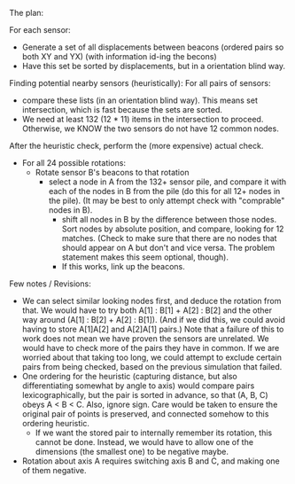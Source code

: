 
The plan:

For each sensor:
- Generate a set of all displacements between beacons (ordered pairs so both XY and YX) 
  (with information id-ing the becons)
- Have this set be sorted by displacements, but in a orientation blind way.

Finding potential nearby sensors (heuristically):
For all pairs of sensors:
- compare these lists (in an orientation blind way). This means set intersection,
  which is fast because the sets are sorted.
- We need at least 132 (12 * 11) items in the intersection to proceed. Otherwise,
  we KNOW the two sensors do not have 12 common nodes.

After the heuristic check, perform the (more expensive) actual check.
- For all 24 possible rotations:
  - Rotate sensor B's beacons to that rotation
    - select a node in A from the 132+ sensor pile, and compare it with each of 
      the nodes in B from the pile (do this for all 12+ nodes in the pile).
      (It may be best to only attempt check with "comprable" nodes in B).
      - shift all nodes in B by the difference between those nodes. Sort nodes by
        absolute position, and compare, looking for 12 matches.
        (Check to make sure that there are no nodes that should appear on A but don't
         and vice versa. The problem statement makes this seem optional, though).
      - If this works, link up the beacons.

Few notes / Revisions:
- We can select similar looking nodes first, and deduce the rotation from that.
  We would have to try both A[1] : B[1] + A[2] : B[2] and the other way around (A[1] : B[2] + A[2] : B[1]).
  (And if we did this, we could avoid having to store A[1]A[2] and A[2]A[1] pairs.)
  Note that a failure of this to work does not mean we have proven the sensors are
  unrelated. We would have to check more of the pairs they have in common. If we
  are worried about that taking too long, we could attempt to exclude certain pairs
  from being checked, based on the previous simulation that failed.
- One ordering for the heuristic (capturing distance, but also differentiating somewhat by
  angle to axis) would compare pairs lexicographically, but the pair is sorted in
  advance, so that (A, B, C) obeys A < B < C. Also, ignore sign. Care would be
  taken to ensure the original pair of points is preserved, and connected somehow to this
  ordering heuristic.
  - If we want the stored pair to internally remember its rotation, this cannot be
    done. Instead, we would have to allow one of the dimensions (the smallest one)
    to be negative maybe.
- Rotation about axis A requires switching axis B and C, and making one of them
  negative.
